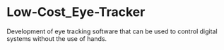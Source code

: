 # Low-Cost_Eye-Tracker
Development of eye tracking software that can be used to control digital systems without the use of hands. 
